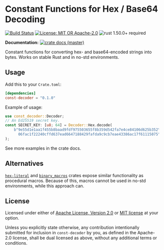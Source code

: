 # Constant Functions for Hex / Base64 Decoding

[![Build Status](https://github.com/slowli/const-decoder/workflows/Rust/badge.svg?branch=master)](https://github.com/slowli/const-decoder/actions)
[![License: MIT OR Apache-2.0](https://img.shields.io/github/license/slowli/const-decoder.svg)](https://github.com/slowli/const-decoder#license)
![rust 1.50.0+ required](https://img.shields.io/badge/rust-1.45.0+-blue.svg?label=Required%20Rust)

**Documentation:**
[![crate docs (master)](https://img.shields.io/badge/master-yellow.svg?label=docs)](https://slowli.github.io/const-decoder/const_decoder/)

Constant functions for converting hex- and base64-encoded strings into bytes.
Works on stable Rust and in no-std environments.

## Usage

Add this to your `Crate.toml`:

```toml
[dependencies]
const-decoder = "0.1.0"
```

Example of usage:

```rust
use const_decoder::Decoder;
// An Ed25519 secret key.
const SECRET_KEY: [u8; 64] = Decoder::Hex.decode(
    b"9e55d1e1aa1f455b8baad9fdf975503655f8b359d542fa7e4ce84106d625b352\
      06fac1f22240cffd637ead6647188429fafda9c9cb7eae43386ac17f61115075",
);
```

See more examples in the crate docs.

## Alternatives

[`hex-literal`] and [`binary_macros`] crates expose similar functionality
as procedural macros. Because of this, macros cannot be used in no-std environments,
while this approach can.

## License

Licensed under either of [Apache License, Version 2.0](LICENSE-APACHE)
or [MIT license](LICENSE-MIT) at your option.

Unless you explicitly state otherwise, any contribution intentionally submitted
for inclusion in `const-decoder` by you, as defined in the Apache-2.0 license,
shall be dual licensed as above, without any additional terms or conditions.

[`binary_macros`]: https://crates.io/crates/binary_macros
[`hex-literal`]: https://crates.io/crates/hex_literal
